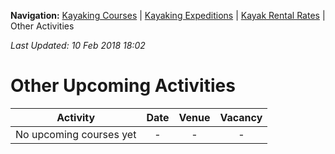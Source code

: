 **Navigation:** [Kayaking Courses](index) &#124; [Kayaking Expeditions](expedition) &#124; [Kayak Rental Rates](rental) &#124; Other Activities

_Last Updated: 10 Feb 2018 18:02_
# Other Upcoming Activities

Activity | Date | Venue | Vacancy
:---:|:---:|:---:|:---:
No upcoming courses yet|-|-|-

